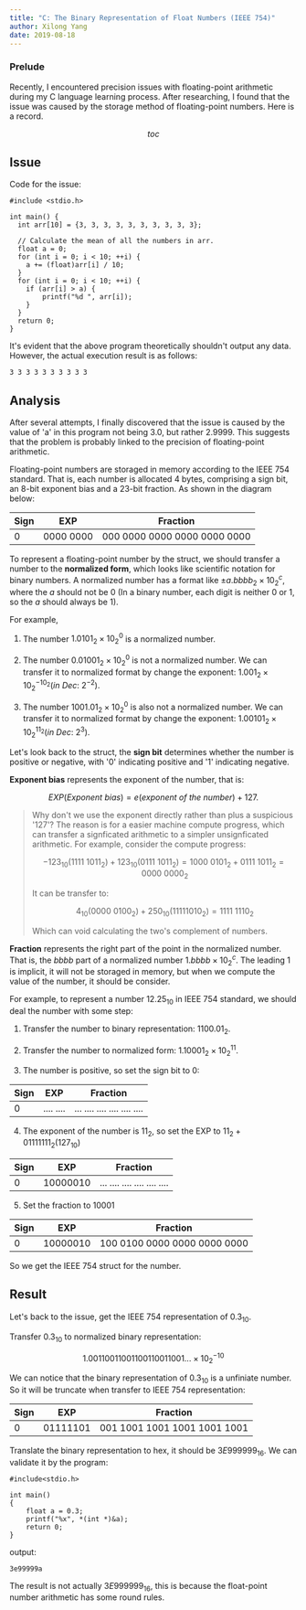 ```yaml
---
title: "C: The Binary Representation of Float Numbers (IEEE 754)"
author: Xilong Yang
date: 2019-08-18
---
```


<div class="abstract">

### Prelude

Recently, I encountered precision issues with floating-point arithmetic during my C language learning process. After researching, I found that the issue was caused by the storage method of floating-point numbers. Here is a record.

</div>

$$toc$$

## Issue

Code for the issue:

``` {.language-c .line-numbers .match-braces}
#include <stdio.h>

int main() {
  int arr[10] = {3, 3, 3, 3, 3, 3, 3, 3, 3, 3};

  // Calculate the mean of all the numbers in arr.
  float a = 0;
  for (int i = 0; i < 10; ++i) {
    a += (float)arr[i] / 10;   
  }
  for (int i = 0; i < 10; ++i) {
    if (arr[i] > a) {
        printf("%d ", arr[i]);
    }
  }
  return 0;
}
```

It's evident that the above program theoretically shouldn't output any data. However, the actual execution result is as follows:

```
3 3 3 3 3 3 3 3 3 3 
```

## Analysis

After several attempts, I finally discovered that the issue is caused by the value of 'a' in this program not being 3.0, but rather 2.9999. This suggests that the problem is probably linked to the precision of floating-point arithmetic.

Floating-point numbers are storaged in memory according to the IEEE 754 standard. That is, each number is allocated 4 bytes, comprising a sign bit, an 8-bit exponent bias and a 23-bit fraction. As shown in the diagram below:

|Sign|EXP|Fraction|
|-|-|-|
|0|0000 0000|000 0000 0000 0000 0000 0000|

To represent a floating-point number by the struct, we should transfer a number to the **normalized form**, which looks like scientific notation for binary numbers. A normalized number has a format like $\pm a.bbbb_2 \times 10_2^c$, where the $a$ should not be 0 (In a binary number, each digit is neither 0 or 1, so the $a$ should always be 1). 

For example, 

1. The number $1.0101_2 \times 10_2^0$ is a normalized number. 

2. The number $0.01001_2 \times 10_2^0$ is not a normalized number. We can transfer it to normalized format by change the exponent: $1.001_2 \times 10_2^{-10_2}(in\ Dec:\ 2^{-2})$.

3. The number $1001.01_2 \times 10_2^0$ is also not a normalized number. We can transfer it to normalized format by change the exponent: $1.00101_2 \times 10_2^{11_2}(in\ Dec:\ 2^{3})$.

Let's look back to the struct, the **sign bit** determines whether the number is positive or negative, with '0' indicating positive and '1' indicating negative.

**Exponent bias** represents the exponent of the number, that is:

$$
EXP(Exponent\ bias) = e(exponent\ of\ the\ number) + 127.
$$

> Why don't we use the exponent directly rather than plus a suspicious '127'? The reason is for a easier machine compute progress, which can transfer a signficated arithmetic to a simpler unsignficated arithmetic. For example, consider the compute progress: 
>
> $$
> -123_{10}(1111\ 1011_2) + 123_{10}(0111\ 1011_2) 
> = 1000\ 0101_2 + 0111\ 1011_2 
> = 0000\ 0000_2
> $$ 
>
> It can be transfer to: 
> 
> $$
> 4_{10}(0000\ 0100_2) + 250_{10}(1111 1010_2) 
> = 1111\ 1110_2
> $$
> 
> Which can void calculating the two's complement of numbers.

**Fraction** represents the right part of the point in the normalized number. That is, the $bbbb$ part of a normalized number $1.bbbb \times 10_2^c$. The leading $1$ is implicit, it will not be storaged in memory, but when we compute the value of the number, it should be consider.

For example, to represent a number $12.25_10$ in IEEE 754 standard, we should deal the number with some step:

1. Transfer the number to binary representation: $1100.01_2$.

2. Transfer the number to normalized form: $1.10001_2 \times 10_2^{11}$. 

3. The number is positive, so set the sign bit to 0: 

|Sign|EXP|Fraction|
|-|-|-|
|0|.... ....|... .... .... .... .... ....|

4. The exponent of the number is $11_2$, so set the EXP to $11_2 + 01111111_2(127_{10})$

|Sign|EXP|Fraction|
|-|-|-|
|0|10000010|... .... .... .... .... ....|

5. Set the fraction to $10001$

|Sign|EXP|Fraction|
|-|-|-|
|0|10000010|100 0100 0000 0000 0000 0000|

So we get the IEEE 754 struct for the number.

## Result

Let's back to the issue, get the IEEE 754 representation of $0.3_{10}$.

Transfer $0.3_{10}$ to normalized binary representation: 

$$
1.00110011001100110011001... \times 10_2^{-10}
$$ 

We can notice that the binary representation of $0.3_{10}$ is a unfiniate number. So it will be truncate when transfer to IEEE 754 representation:

|Sign|EXP|Fraction|
|-|-|-|
|0|01111101|001 1001 1001 1001 1001 1001|

Translate the binary representation to hex, it should be $3E999999_{16}$. We can validate it by the program:

``` {.language-c .line-numbers .match-braces}
#include<stdio.h>

int main()
{
    float a = 0.3;
    printf("%x", *(int *)&a);
    return 0;
}
```

output:

```
3e99999a
```

The result is not actually $3E999999_{16}$, this is because the float-point number arithmetic has some round rules.
